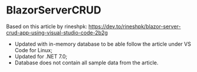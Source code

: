 # BlazorServerCRUD

Based on this article by rineshpk: <https://dev.to/rineshpk/blazor-server-crud-app-using-visual-studio-code-2b2g>

* Updated with in-memory database to be able follow the article under VS Code for Linux;
* Updated for .NET 7.0;
* Database does not contain all sample data from the article.
